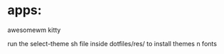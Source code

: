 # apps:
  
awesomewm kitty

run the select-theme sh file inside dotfiles/res/ to install themes n fonts

